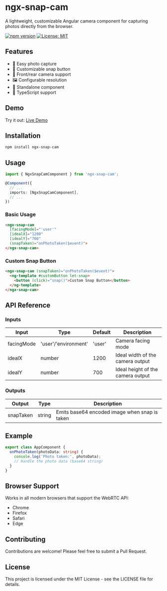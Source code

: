 # ngx-snap-cam

A lightweight, customizable Angular camera component for capturing photos directly from the browser.

[![npm version](https://badge.fury.io/js/ngx-snap-cam.svg)](https://www.npmjs.com/package/ngx-snap-cam)
[![License: MIT](https://img.shields.io/badge/License-MIT-yellow.svg)](https://opensource.org/licenses/MIT)

## Features

- 📸 Easy photo capture
- 🎨 Customizable snap button
- 📱 Front/rear camera support
- 🖼️ Configurable resolution
- 🎯 Standalone component
- 💪 TypeScript support

## Demo

Try it out: [Live Demo](https://sidiqovabbos.github.io/snap-cam)

## Installation

```bash
npm install ngx-snap-cam
```

## Usage

```typescript
import { NgxSnapCamComponent } from 'ngx-snap-cam';

@Component({
  // ...
  imports: [NgxSnapCamComponent],
  // ...
})
```

### Basic Usage

```html
<ngx-snap-cam 
  [facingMode]="'user'"
  [idealX]="1200"
  [idealY]="700"
  (snapTaken)="onPhotoTaken($event)">
</ngx-snap-cam>
```

### Custom Snap Button

```html
<ngx-snap-cam (snapTaken)="onPhotoTaken($event)">
  <ng-template #customButton let-snap>
    <button (click)="snap()">Custom Snap Button</button>
  </ng-template>
</ngx-snap-cam>
```

## API Reference

### Inputs

| Input      | Type                | Default    | Description                        |
|------------|---------------------|------------|------------------------------------|
| facingMode | 'user'/'environment'| 'user'     | Camera facing mode                 |
| idealX     | number              | 1200       | Ideal width of the camera output   |
| idealY     | number              | 700        | Ideal height of the camera output  |

### Outputs

| Output     | Type                | Description                          |
|------------|---------------------|--------------------------------------|
| snapTaken  | string              | Emits base64 encoded image when snap is taken |

## Example

```typescript
export class AppComponent {
  onPhotoTaken(photoData: string) {
    console.log('Photo taken:', photoData);
    // Handle the photo data (base64 string)
  }
}
```

## Browser Support

Works in all modern browsers that support the WebRTC API:
- Chrome
- Firefox
- Safari
- Edge

## Contributing

Contributions are welcome! Please feel free to submit a Pull Request.

## License

This project is licensed under the MIT License - see the LICENSE file for details.
